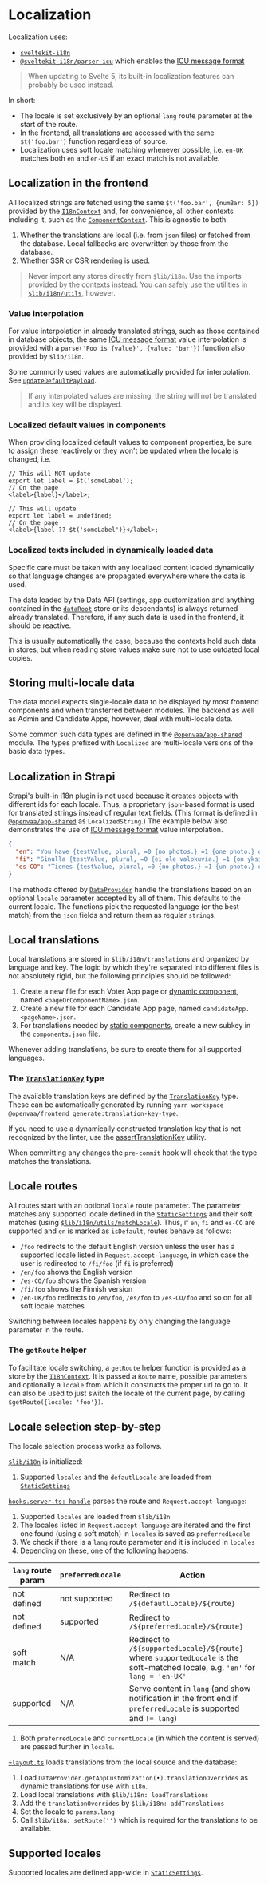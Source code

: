 # Localization

Localization uses:

- [`sveltekit-i18n`](https://github.com/sveltekit-i18n/lib)
- [`@sveltekit-i18n/parser-icu`](https://github.com/sveltekit-i18n/parsers/tree/master/parser-icu) which enables the [ICU message format](https://formatjs.io/docs/intl-messageformat/)

> When updating to Svelte 5, its built-in localization features can probably be used instead.

In short:

- The locale is set exclusively by an optional `lang` route parameter at the start of the route.
- In the frontend, all translations are accessed with the same `$t('foo.bar')` function regardless of source.
- Localization uses soft locale matching whenever possible, i.e. `en-UK` matches both `en` and `en-US` if an exact match is not available.

## Localization in the frontend

All localized strings are fetched using the same `$t('foo.bar', {numBar: 5})` provided by the [`I18nContext`](../frontend/src/lib/contexts/i18n/i18nContext.type.ts) and, for convenience, all other contexts including it, such as the [`ComponentContext`](../frontend/src/lib/contexts/component/componentContext.type.ts). This is agnostic to both:

1. Whether the translations are local (i.e. from `json` files) or fetched from the database. Local fallbacks are overwritten by those from the database.
2. Whether SSR or CSR rendering is used.

> Never import any stores directly from `$lib/i18n`. Use the imports provided by the contexts instead. You can safely use the utilities in [`$lib/i18n/utils`](../frontend/src/lib/i18n/utils), however.

### Value interpolation

For value interpolation in already translated strings, such as those contained in database objects, the same [ICU message format](https://formatjs.io/docs/intl-messageformat/) value interpolation is provided with a `parse('Foo is {value}', {value: 'bar'})` function also provided by `$lib/i18n`.

Some commonly used values are automatically provided for interpolation. See [`updateDefaultPayload`](../frontend/src/lib/i18n/init.ts).

> If any interpolated values are missing, the string will not be translated and its key will be displayed.

### Localized default values in components

When providing localized default values to component properties, be sure to assign these reactively or they won't be updated when the locale is changed, i.e.

```tsx
// This will NOT update
export let label = $t('someLabel');
// On the page
<label>{label}</label>;

// This will update
export let label = undefined;
// On the page
<label>{label ?? $t('someLabel')}</label>;
```

### Localized texts included in dynamically loaded data

Specific care must be taken with any localized content loaded dynamically so that language changes are propagated everywhere where the data is used.

The data loaded by the Data API (settings, app customization and anything contained in the [`dataRoot`](../frontend/src/lib/contexts/data/dataContext.type.ts) store or its descendants) is always returned already translated. Therefore, if any such data is used in the frontend, it should be reactive.

This is usually automatically the case, because the contexts hold such data in stores, but when reading store values make sure not to use outdated local copies.

## Storing multi-locale data

The data model expects single-locale data to be displayed by most frontend components and when transferred between modules. The backend as well as Admin and Candidate Apps, however, deal with multi-locale data.

Some common such data types are defined in the [`@openvaa/app-shared`](/packages/app-shared/src/data/localized.type.ts) module. The types prefixed with `Localized` are multi-locale versions of the basic data types.

## Localization in Strapi

Strapi's built-in i18n plugin is not used because it creates objects with different ids for each locale. Thus, a proprietary `json`-based format is used for translated strings instead of regular text fields. (This format is defined in [`@openvaa/app-shared`](/packages/app-shared/src/data/localized.type.ts) as `LocalizedString`.) The example below also demonstrates the use of [ICU message format](https://formatjs.io/docs/intl-messageformat/) value interpolation.

```json
{
  "en": "You have {testValue, plural, =0 {no photos.} =1 {one photo.} other {# photos.}}",
  "fi": "Sinulla {testValue, plural, =0 {ei ole valokuvia.} =1 {on yksi valokuva.} other {on # valokuvaa.}}",
  "es-CO": "Tienes {testValue, plural, =0 {no photos.} =1 {un photo.} other {# photos.}}"
}
```

The methods offered by [`DataProvider`](../frontend/src/lib/api/base/dataProvider.type.ts) handle the translations based on an optional `locale` parameter accepted by all of them. This defaults to the current locale. The functions pick the requested language (or the best match) from the `json` fields and return them as regular `string`s.

## Local translations

Local translations are stored in `$lib/i18n/translations` and organized by language and key. The logic by which they're separated into different files is not absolutely rigid, but the following principles should be followed:

1. Create a new file for each Voter App page or [dynamic component](./frontend/components.md#dynamic-and-static-components), named `<pageOrComponentName>.json`.
2. Create a new file for each Candidate App page, named `candidateApp.<pageName>.json`.
3. For translations needed by [static components](./frontend/components.md#dynamic-and-static-components), create a new subkey in the `components.json` file.

Whenever adding translations, be sure to create them for all supported languages.

### The [`TranslationKey`](../frontend/src/lib/types/generated/translationKey.ts) type

The available translation keys are defined by the [`TranslationKey`](../frontend/src/lib/types/generated/translationKey.ts) type. These can be automatically generated by running `yarn workspace @openvaa/frontend generate:translation-key-type`.

If you need to use a dynamically constructed translation key that is not recognized by the linter, use the [assertTranslationKey](../frontend/src/lib/i18n/utils/assertTranslationKey.ts) utility.

When committing any changes the `pre-commit` hook will check that the type matches the translations.

## Locale routes

All routes start with an optional `locale` route parameter. The parameter matches any supported locale defined in the [`StaticSettings`](../packages/app-shared/src/settings/staticSettings.ts) and their soft matches (using [`$lib/i18n/utils/matchLocale`](../frontend/src/lib/i18n/utils/matchLocale.ts)). Thus, if `en`, `fi` and `es-CO` are supported and `en` is marked as `isDefault`, routes behave as follows:

- `/foo` redirects to the default English version unless the user has a supported locale listed in `Request.accept-language`, in which case the user is redirected to `/fi/foo` (if `fi` is preferred)
- `/en/foo` shows the English version
- `/es-CO/foo` shows the Spanish version
- `/fi/foo` shows the Finnish version
- `/en-UK/foo` redirects to `/en/foo`, `/es/foo` to `/es-CO/foo` and so on for all soft locale matches

Switching between locales happens by only changing the language parameter in the route.

### The `getRoute` helper

To facilitate locale switching, a `getRoute` helper function is provided as a store by the [`I18nContext`](../frontend/src/lib/contexts/i18n/i18nContext.type.ts). It is passed a `Route` name, possible parameters and optionally a `locale` from which it constructs the proper url to go to. It can also be used to just switch the locale of the current page, by calling `$getRoute({locale: 'foo'})`.

## Locale selection step-by-step

The locale selection process works as follows.

[`$lib/i18n`](init.ts) is initialized:

1. Supported `locales` and the `defautlLocale` are loaded from [`StaticSettings`](../packages/app-shared/src/settings/staticSettings.ts)

[`hooks.server.ts: handle`](../frontend/src/hooks.server.ts) parses the route and `Request.accept-language`:

1. Supported `locales` are loaded from `$lib/i18n`
2. The locales listed in `Request.accept-language` are iterated and the first one found (using a soft match) in `locales` is saved as `preferredLocale`
3. We check if there is a `lang` route parameter and it is included in `locales`
4. Depending on these, one of the following happens:

| `lang` route param | `preferredLocale` | Action                                                                                                                          |
| ------------------ | ----------------- | ------------------------------------------------------------------------------------------------------------------------------- |
| not defined        | not supported     | Redirect to `/${defautlLocale}/${route}`                                                                                        |
| not defined        | supported         | Redirect to `/${preferredLocale}/${route}`                                                                                      |
| soft match         | N/A               | Redirect to `/${supportedLocale}/${route}` where `supportedLocale` is the soft-matched locale, e.g. `'en'` for `lang = 'en-UK'` |
| supported          | N/A               | Serve content in `lang` (and show notification in the front end if `preferredLocale` is supported and `!= lang`)                |

1. Both `preferredLocale` and `currentLocale` (in which the content is served) are passed further in `locals`.

[`+layout.ts`](../frontend/src/routes/[[lang=locale]]/+layout.ts) loads translations from the local source and the database:

1. Load `DataProvider.getAppCustomization(•).translationOverrides` as dynamic translations for use with `i18n`.
2. Load local translations with `$lib/i18n: loadTranslations`
3. Add the `translationOverrides` by `$lib/i18n: addTranslations`
4. Set the locale to `params.lang`
5. Call `$lib/i18n: setRoute('')` which is required for the translations to be available.

## Supported locales

Supported locales are defined app-wide in [`StaticSettings`](../packages/app-shared/src/settings/staticSettings.ts).
